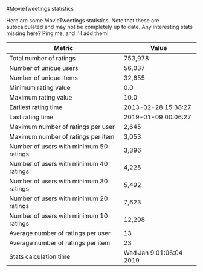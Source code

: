 #MovieTweetings statistics

Here are some MovieTweetings statistics. Note that these are autocalculated and may not be completely up to date. Any interesting stats missing here? Ping me, and I'll add them!

Metric | Value
--- | ---
Total number of ratings                 | 753,978
Number of unique users                  | 56,037
Number of unique items                  | 32,655
Minimum rating value                    | 0.0
Maximum rating value                    | 10.0
Earliest rating time                    | 2013-02-28 15:38:27
Last rating time                        | 2019-01-09 00:06:27
Maximum number of ratings per user      | 2,645
Maximum number of ratings per item      | 3,053
Number of users with minimum 50 ratings | 3,396
Number of users with minimum 40 ratings | 4,225
Number of users with minimum 30 ratings | 5,492
Number of users with minimum 20 ratings | 7,623
Number of users with minimum 10 ratings | 12,298
Average number of ratings per user      | 13
Average number of ratings per item      | 23
Stats calculation time                  | Wed Jan  9 01:06:04 2019

